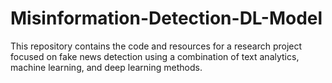 # Misinformation-Detection-DL-Model
This repository contains the code and resources for a research project focused on fake news detection using a combination of text analytics, machine learning, and deep learning methods. 
